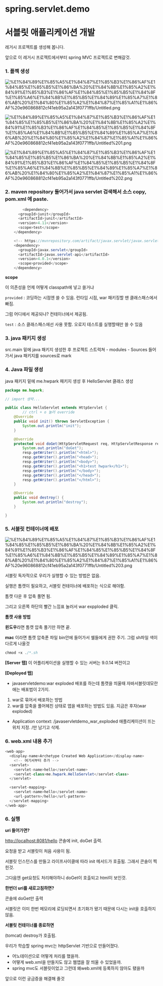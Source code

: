 # spring.servlet.demo

# 서블릿 애플리케이션 개발

레거시 프로젝트를 생성해 봅니다.

앞으로 이 레거시 프로젝트에서부터 spring MVC 프로젝트로 변해갈것.

### 1. **플젝 생성**

![%E1%84%89%E1%85%A5%E1%84%87%E1%85%B3%E1%86%AF%E1%84%85%E1%85%B5%E1%86%BA%20%E1%84%8B%E1%85%A2%E1%84%91%E1%85%B3%E1%86%AF%E1%84%85%E1%85%B5%E1%84%8F%E1%85%A6%E1%84%8B%E1%85%B5%E1%84%89%E1%85%A7%E1%86%AB%20%E1%84%80%E1%85%A2%E1%84%87%E1%85%A1%E1%86%AF%20e960868812cf41eb95a2a143f0771ffb/Untitled.png](%E1%84%89%E1%85%A5%E1%84%87%E1%85%B3%E1%86%AF%E1%84%85%E1%85%B5%E1%86%BA%20%E1%84%8B%E1%85%A2%E1%84%91%E1%85%B3%E1%86%AF%E1%84%85%E1%85%B5%E1%84%8F%E1%85%A6%E1%84%8B%E1%85%B5%E1%84%89%E1%85%A7%E1%86%AB%20%E1%84%80%E1%85%A2%E1%84%87%E1%85%A1%E1%86%AF%20e960868812cf41eb95a2a143f0771ffb/Untitled.png)

![%E1%84%89%E1%85%A5%E1%84%87%E1%85%B3%E1%86%AF%E1%84%85%E1%85%B5%E1%86%BA%20%E1%84%8B%E1%85%A2%E1%84%91%E1%85%B3%E1%86%AF%E1%84%85%E1%85%B5%E1%84%8F%E1%85%A6%E1%84%8B%E1%85%B5%E1%84%89%E1%85%A7%E1%86%AB%20%E1%84%80%E1%85%A2%E1%84%87%E1%85%A1%E1%86%AF%20e960868812cf41eb95a2a143f0771ffb/Untitled%201.png](%E1%84%89%E1%85%A5%E1%84%87%E1%85%B3%E1%86%AF%E1%84%85%E1%85%B5%E1%86%BA%20%E1%84%8B%E1%85%A2%E1%84%91%E1%85%B3%E1%86%AF%E1%84%85%E1%85%B5%E1%84%8F%E1%85%A6%E1%84%8B%E1%85%B5%E1%84%89%E1%85%A7%E1%86%AB%20%E1%84%80%E1%85%A2%E1%84%87%E1%85%A1%E1%86%AF%20e960868812cf41eb95a2a143f0771ffb/Untitled%201.png)

![%E1%84%89%E1%85%A5%E1%84%87%E1%85%B3%E1%86%AF%E1%84%85%E1%85%B5%E1%86%BA%20%E1%84%8B%E1%85%A2%E1%84%91%E1%85%B3%E1%86%AF%E1%84%85%E1%85%B5%E1%84%8F%E1%85%A6%E1%84%8B%E1%85%B5%E1%84%89%E1%85%A7%E1%86%AB%20%E1%84%80%E1%85%A2%E1%84%87%E1%85%A1%E1%86%AF%20e960868812cf41eb95a2a143f0771ffb/Untitled%202.png](%E1%84%89%E1%85%A5%E1%84%87%E1%85%B3%E1%86%AF%E1%84%85%E1%85%B5%E1%86%BA%20%E1%84%8B%E1%85%A2%E1%84%91%E1%85%B3%E1%86%AF%E1%84%85%E1%85%B5%E1%84%8F%E1%85%A6%E1%84%8B%E1%85%B5%E1%84%89%E1%85%A7%E1%86%AB%20%E1%84%80%E1%85%A2%E1%84%87%E1%85%A1%E1%86%AF%20e960868812cf41eb95a2a143f0771ffb/Untitled%202.png)

### 2. maven repository 들어가서 java servlet 검색해서 소스 copy, pom.xml 에 paste.

```java
		<dependency>
      <groupId>junit</groupId>
      <artifactId>junit</artifactId>
      <version>4.11</version>
      <scope>test</scope>
    </dependency>

    <!-- https://mvnrepository.com/artifact/javax.servlet/javax.servlet-api -->
    <dependency>
      <groupId>javax.servlet</groupId>
      <artifactId>javax.servlet-api</artifactId>
      <version>4.0.1</version>
      <scope>provided</scope>      
    </dependency>

```

**scope**

이 의존성을 언제 어떻게 classpath에 넣고 쓸거냐

`provided` : 코딩하는 시점엔 쓸 수 있음. 런타임 시점, war 패키징할 땐 클래스패스에서 빠짐.

그럼 어디에서 제공되나? 컨테이너에서 제공됨.

`test` : 소스 클래스패스에선 사용 못함. 오로지 테스트를 실행할때만 쓸 수 있음

### 3. java 패키지 생성

src.main 밑에 java 패키지 생성한 후 프로젝트 스트럭쳐 - modules - Sources 들어가서 java 패키지를 sources로 mark

### 4. Java 파일 생성

java 패키지 밑에 me.hwpark 패키지 생성 후 HelloServlet 클래스 생성

```java
package me.hwpark;

// import 생략...

public class HelloServlet extends HttpServlet {
		// ctrl + o 눌러 override
    @Override
    public void init() throws ServletException {
        System.out.println("init");
    }

    @Override
    protected void doGet(HttpServletRequest req, HttpServletResponse resp) throws ServletException, IOException {
        System.out.println("doGet");
        resp.getWriter().println("<html>");
        resp.getWriter().println("<head>");
        resp.getWriter().println("<body>");
        resp.getWriter().println("<h1>test hwpark</h1>");
        resp.getWriter().println("</body>");
        resp.getWriter().println("</head>");
        resp.getWriter().println("</html>");
    }

    @Override
    public void destroy() {
        System.out.println("destroy");
    }

}
```

### 5. 서블릿 컨테이너에 배포

![%E1%84%89%E1%85%A5%E1%84%87%E1%85%B3%E1%86%AF%E1%84%85%E1%85%B5%E1%86%BA%20%E1%84%8B%E1%85%A2%E1%84%91%E1%85%B3%E1%86%AF%E1%84%85%E1%85%B5%E1%84%8F%E1%85%A6%E1%84%8B%E1%85%B5%E1%84%89%E1%85%A7%E1%86%AB%20%E1%84%80%E1%85%A2%E1%84%87%E1%85%A1%E1%86%AF%20e960868812cf41eb95a2a143f0771ffb/Untitled%203.png](%E1%84%89%E1%85%A5%E1%84%87%E1%85%B3%E1%86%AF%E1%84%85%E1%85%B5%E1%86%BA%20%E1%84%8B%E1%85%A2%E1%84%91%E1%85%B3%E1%86%AF%E1%84%85%E1%85%B5%E1%84%8F%E1%85%A6%E1%84%8B%E1%85%B5%E1%84%89%E1%85%A7%E1%86%AB%20%E1%84%80%E1%85%A2%E1%84%87%E1%85%A1%E1%86%AF%20e960868812cf41eb95a2a143f0771ffb/Untitled%203.png)

서블릿 독자적으로 우리가 실행할 수 있는 방법은 없음. 

실행은 톰캣이 필요하고, 서블릿 컨테이너에 배포하는 식으로 해야함. 

톰캣 다운 후 압축 풀면 됨.

그리고 오른쪽 하단의 빨간 느낌표 눌러서 war expploded 클릭.

**톰캣 사용 방법**

**윈도우**라면 톰캣 압축 풀기만 하면 끝.

**mac** 이라면 톰캣 압축푼 파일 bin안에 들어가서 쉘들에게 권한 주기. 그럼 sh파일 색이 다르게 나올것

```java
chmod +x ./*.sh
```

**[Server 탭]**
이 어플리케이션을 실행할 수 있는 서버는 9.0.14 버전이고

**[Deployed 탭]**

- javaservletdemo:war exploded
배포를 하는데 톰캣을 띄울때 자바서블릿데모란 애는 배포법이 2가지.
1. war로 묶어서 배포하는 방법
2. war를 압축을 풀어헤친 상태로 앱을 배포하는 방법도 있음. 지금은 후자(war exploded)
- Application context: /javaservletdemo_war_exploded
애플리케이션이 뜨는 위치 지정. /만 남기고 삭제.

### 6. web.xml 내용 추가

```java
<web-app>
  <display-name>Archetype Created Web Application</display-name>
	<!-- 여기서부터 추가 -->
  <servlet>
    <servlet-name>hello</servlet-name>
    <servlet-class>me.hwpark.HelloServlet</servlet-class>
  </servlet>

  <servlet-mapping>
    <servlet-name>hello</servlet-name>
    <url-pattern>/hello</url-pattern>
  </servlet-mapping>
</web-app>
```

### 6. 실행

**uri 들어가면?**

[http://localhost:8081/hello](http://localhost:8081/hello)
콘솔에 init, doGet 출력.

요청을 받고 서블릿이 처음 사용이 됨. 

서블릿 인스턴스를 만들고 라이프사이클에 따라 init 메서드가 호출됨. 그래서 콘솔이 찍힌것.

그다음엔 get요청도 처리해야하니 doGet이 호출되고 html이 보인것.

**한번더 uri를 새로고침하면?**

콘솔에 doGet만 출력

서블릿은 이미 한번 메모리에 로딩되면서 초기화가 됐기 때문에 다시는 init을 호출하지 않음.

**서블릿 컨테이너를 종료하면**

(tomcat) destroy가 호출됨.

우리가 학습할 spring mvc는 httpServlet 기반으로 만들어졌다.

- 어노테이션으로 어떻게 처리를 했을까.
- 어떻게 web.xml을 만들지도 않고 웹앱을 잘 띄울 수 있었을까.
- spring mvc도 서블릿이었고 그런데 왜web.xml에 등록하지 않아도 됐을까

앞으로 이런 궁금증을 해결해 줄것
